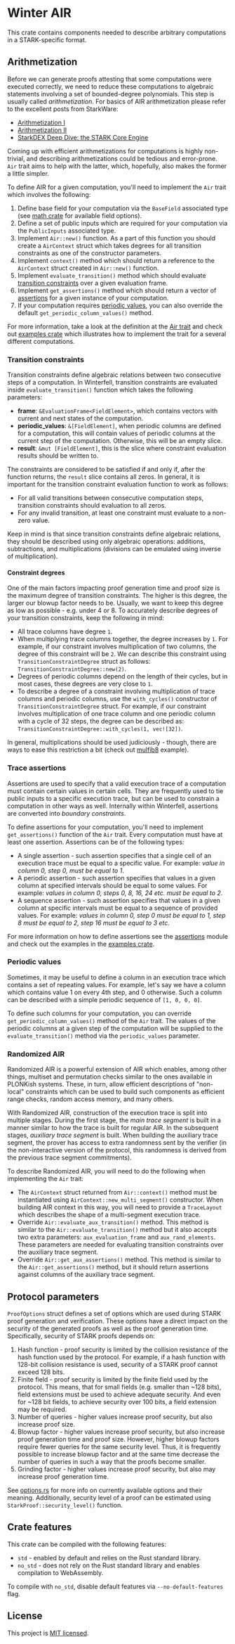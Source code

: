 # Winter AIR
This crate contains components needed to describe arbitrary computations in a STARK-specific format.

## Arithmetization
Before we can generate proofs attesting that some computations were executed correctly, we need to reduce these computations to algebraic statements involving a set of bounded-degree polynomials. This step is usually called *arithmetization*. For basics of AIR arithmetization please refer to the excellent posts from StarkWare:

* [Arithmetization I](https://medium.com/starkware/arithmetization-i-15c046390862)
* [Arithmetization II](https://medium.com/starkware/arithmetization-ii-403c3b3f4355)
* [StarkDEX Deep Dive: the STARK Core Engine](https://medium.com/starkware/starkdex-deep-dive-the-stark-core-engine-497942d0f0ab)

Coming up with efficient arithmetizations for computations is highly non-trivial, and describing arithmetizations could be tedious and error-prone. `Air` trait aims to help with the latter, which, hopefully, also makes the former a little simpler.

To define AIR for a given computation, you'll need to implement the `Air` trait which involves the following:

1. Define base field for your computation via the `BaseField` associated type (see [math crate](../math) for available field options).
2. Define a set of public inputs which are required for your computation via the `PublicInputs` associated type.
3. Implement `Air::new()` function. As a part of this function you should create a `AirContext` struct which takes degrees for all transition constraints as one of the constructor parameters.
4. Implement `context()` method which should return a reference to the `AirContext` struct created in `Air::new()` function.
5. Implement `evaluate_transition()` method which should evaluate [transition constraints](#Transition-constraints) over a given evaluation frame.
6. Implement `get_assertions()` method which should return a vector of [assertions](#Trace-assertions) for a given instance of your computation.
7. If your computation requires [periodic values](#Periodic-values), you can also override the default `get_periodic_column_values()` method.

For more information, take a look at the definition at the [Air trait](src/air/mod.rs) and check out [examples crate](../examples) which illustrates how to implement the trait for a several different computations.

### Transition constraints
Transition constraints define algebraic relations between two consecutive steps of a computation. In Winterfell, transition constraints are evaluated inside `evaluate_transition()` function which takes the following parameters:

- **frame**: `&EvaluationFrame<FieldElement>`, which contains vectors with current and next states of the computation.
- **periodic_values**: `&[FieldElement]`, when periodic columns are defined for a computation, this will contain values of periodic columns at the current step of the computation. Otherwise, this will be an empty slice.
- **result**: `&mut [FieldElement]`, this is the slice where constraint evaluation results should be written to.

The constraints are considered to be satisfied if and only if, after the function returns, the `result` slice contains all zeros. In general, it is important for the transition constraint evaluation function to work as follows:

* For all valid transitions between consecutive computation steps, transition constraints should evaluation to all zeros.
* For any invalid transition, at least one constraint must evaluate to a non-zero value.

Keep in mind is that since transition constraints define algebraic relations, they should be described using only algebraic operations: additions, subtractions, and multiplications (divisions can be emulated using inverse of multiplication).

#### Constraint degrees
One of the main factors impacting proof generation time and proof size is the maximum degree of transition constraints. The higher is this degree, the larger our blowup factor needs to be. Usually, we want to keep this degree as low as possible - e.g. under 4 or 8. To accurately describe degrees of your transition constraints, keep the following in mind:

* All trace columns have degree `1`.
* When multiplying trace columns together, the degree increases by `1`. For example, if our constraint involves multiplication of two columns, the degree of this constraint will be `2`. We can describe this constraint using `TransitionConstraintDegree` struct as follows: `TransitionConstraintDegree::new(2)`.
* Degrees of periodic columns depend on the length of their cycles, but in most cases, these degrees are very close to `1`.
* To describe a degree of a constraint involving multiplication of trace columns and periodic columns, use the `with_cycles()` constructor of `TransitionConstraintDegree` struct. For example, if our constraint involves multiplication of one trace column and one periodic column with a cycle of 32 steps, the degree can be described as: `TransitionConstraintDegree::with_cycles(1, vec![32])`.

In general, multiplications should be used judiciously - though, there are ways to ease this restriction a bit (check out [mulfib8](../examples/src/fibonacci/mulfib8/air.rs) example).

### Trace assertions
Assertions are used to specify that a valid execution trace of a computation must contain certain values in certain cells. They are frequently used to tie public inputs to a specific execution trace, but can be used to constrain a computation in other ways as well. Internally within Winterfell, assertions are converted into *boundary constraints*.

To define assertions for your computation, you'll need to implement `get_assertions()` function of the `Air` trait. Every computation must have at least one assertion. Assertions can be of the following types:

* A single assertion - such assertion specifies that a single cell of an execution trace must be equal to a specific value. For example: *value in column 0, step 0, must be equal to 1*.
* A periodic assertion - such assertion specifies that values in a given column at specified intervals should be equal to some values. For example: *values in column 0, steps 0, 8, 16, 24 etc. must be equal to 2*.
* A sequence assertion - such assertion specifies that values in a given column at specific intervals must be equal to a sequence of provided values. For example: *values in column 0, step 0 must be equal to 1, step 8 must be equal to 2, step 16 must be equal to 3 etc.*

For more information on how to define assertions see the [assertions](src/air/assertions/mod.rs) module and check out the examples in the [examples crate](../examples).

### Periodic values
Sometimes, it may be useful to define a column in an execution trace which contains a set of repeating values. For example, let's say we have a column which contains value 1 on every 4th step, and 0 otherwise. Such a column can be described with a simple periodic sequence of `[1, 0, 0, 0]`.

To define such columns for your computation, you can override `get_periodic_column_values()` method of the `Air` trait. The values of the periodic columns at a given step of the computation will be supplied to the `evaluate_transition()` method via the `periodic_values` parameter.

### Randomized AIR
Randomized AIR is a powerful extension of AIR which enables, among other things, multiset and permutation checks similar to the ones available in PLONKish systems. These, in turn, allow efficient descriptions of "non-local" constraints which can be used to build such components as efficient range checks, random access memory, and many others.

With Randomized AIR, construction of the execution trace is split into multiple stages. During the first stage, the *main trace segment* is built in a manner similar to how the trace is built for regular AIR. In the subsequent stages, *auxiliary trace segment* is built. When building the auxiliary trace segment, the prover has access to extra randomness sent by the verifier (in the non-interactive version of the protocol, this randomness is derived from the previous trace segment commitments).

To describe Randomized AIR, you will need to do the following when implementing the `Air` trait:
* The `AirContext` struct returned from `Air::context()` method must be instantiated using `AirContext::new_multi_segment()` constructor. When building AIR context in this way, you will need to provide a `TraceLayout` which describes the shape of a multi-segment execution trace.
* Override `Air::evaluate_aux_transition()` method. This method is similar to the `Air::evaluate_transition()` method but it also accepts two extra parameters: `aux_evaluation_frame` and `aux_rand_elements`. These parameters are needed for evaluating transition constraints over the auxiliary trace segment.
* Override `Air::get_aux_assertions()` method. This method is similar to the `Air::get_assertions()` method, but it should return assertions against columns of the auxiliary trace segment.

## Protocol parameters
`ProofOptions` struct defines a set of options which are used during STARK proof generation and verification. These options have a direct impact on the security of the generated proofs as well as the proof generation time. Specifically, security of STARK proofs depends on:

1. Hash function - proof security is limited by the collision resistance of the hash function used by the protocol. For example, if a hash function with 128-bit collision resistance is used, security of a STARK proof cannot exceed 128 bits.
2. Finite field - proof security is limited by the finite field used by the protocol. This means, that for small fields (e.g. smaller than ~128 bits), field extensions must be used to achieve adequate security. And even for ~128 bit fields, to achieve security over 100 bits, a field extension may be required.
3. Number of queries - higher values increase proof security, but also increase proof size.
4. Blowup factor - higher values increase proof security, but also increase proof generation time and proof size. However, higher blowup factors require fewer queries for the same security level. Thus, it is frequently possible to increase blowup factor and at the same time decrease the number of queries in such a way that the proofs become smaller.
5. Grinding factor - higher values increase proof security, but also may increase proof generation time.

See [options.rs](src/options.rs) for more info on currently available options and their meaning. Additionally, security level of a proof can be estimated using `StarkProof::security_level()` function.

## Crate features
This crate can be compiled with the following features:

* `std` - enabled by default and relies on the Rust standard library.
* `no_std` - does not rely on the Rust standard library and enables compilation to WebAssembly.

To compile with `no_std`, disable default features via `--no-default-features` flag.

License
-------

This project is [MIT licensed](../LICENSE).
